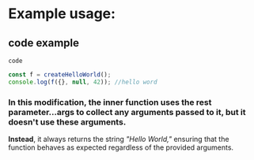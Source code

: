 # Example usage:

## code example

`code`

```javascript
const f = createHelloWorld();
console.log(f({}, null, 42)); //hello word
```

### In this modification, the inner function uses the rest parameter...args to collect any arguments passed to it, but it doesn't use these arguments.

**Instead**, it always returns the string _"Hello World,"_ ensuring that the function behaves as expected regardless of the provided arguments.
